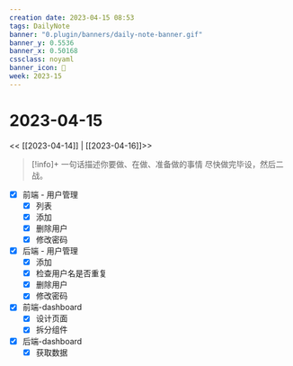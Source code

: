 ```yaml
---
creation date: 2023-04-15 08:53
tags: DailyNote
banner: "0.plugin/banners/daily-note-banner.gif"
banner_y: 0.5536
banner_x: 0.50168
cssclass: noyaml
banner_icon: 💌
week: 2023-15
---
```


# 2023-04-15

<< [[2023-04-14]] | [[2023-04-16]]>>


> [!info]+ 一句话描述你要做、在做、准备做的事情
> 尽快做完毕设，然后二战。


- [x] 前端 - 用户管理
	- [x] 列表
	- [x] 添加
	- [x] 删除用户
	- [x] 修改密码
- [x] 后端 - 用户管理
	- [x] 添加
	- [x] 检查用户名是否重复
	- [x] 删除用户
	- [x] 修改密码

- [x] 前端-dashboard
	- [x] 设计页面
	- [x] 拆分组件

- [x] 后端-dashboard
	- [x] 获取数据